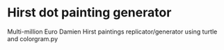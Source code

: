 # Hirst dot painting generator 
Multi-million Euro Damien Hirst paintings replicator/generator using turtle and colorgram.py
